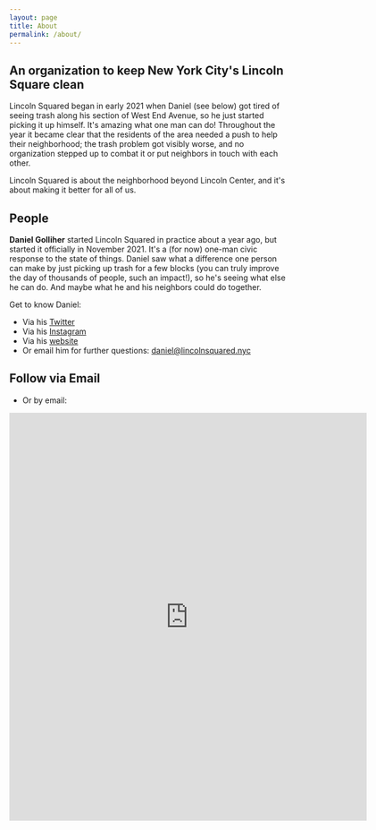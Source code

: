 ```yaml
---
layout: page
title: About
permalink: /about/
---
```


## An organization to keep New York City's Lincoln Square clean

Lincoln Squared began in early 2021 when Daniel (see below) got tired of seeing trash along his section of West End Avenue, so he just started picking it up himself. It's amazing what one man can do! Throughout the year it became clear that the residents of the area needed a push to help their neighborhood; the trash problem got visibly worse, and no organization stepped up to combat it or put neighbors in touch with each other. 

Lincoln Squared is about the neighborhood beyond Lincoln Center, and it's about making it better for all of us. 

## People

**Daniel Golliher** started Lincoln Squared in practice about a year ago, but started it officially in November 2021. It's a (for now) one-man civic response to the state of things. Daniel saw what a difference one person can make by just picking up trash for a few blocks (you can truly improve the day of thousands of people, such an impact!), so he's seeing what else he can do. And maybe what he and his neighbors could do together. 

Get to know Daniel:
* Via his [Twitter](https://twitter.com/danielgolliher)
* Via his [Instagram](https://instagram.com/danielgolliher)
* Via his [website](https://danielgolliher.com/)
* Or email him for further questions: [daniel@lincolnsquared.nyc](mailto:daniel@lincolnsquared.nyc)

## Follow via Email

* Or by email:
<iframe src="https://docs.google.com/forms/d/e/1FAIpQLSeQHJ6t1znqqxV5PLWinUIcGiPvtitqICPsxaXZhqkQzVlx_g/viewform?embedded=true" width="640" height="729" frameborder="0" marginheight="0" marginwidth="0">Loading…</iframe>
